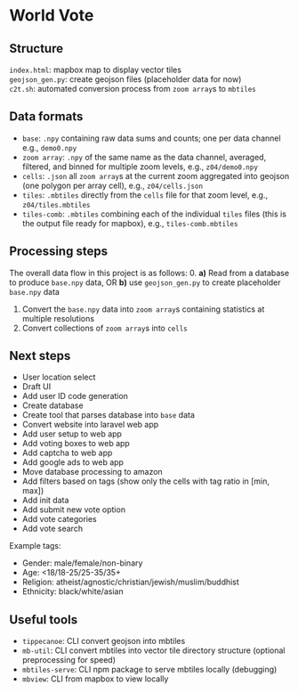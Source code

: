 # World Vote

## Structure
`index.html`: mapbox map to display vector tiles  
`geojson_gen.py`: create geojson files (placeholder data for now)  
`c2t.sh`: automated conversion process from `zoom array`s to `mbtiles`

## Data formats
* `base`: `.npy` containing raw data sums and counts; one per data channel e.g., `demo0.npy`  
* `zoom array`: `.npy` of the same name as the data channel, averaged, filtered, and binned for multiple zoom levels, e.g., `z04/demo0.npy`  
* `cells`: `.json` all `zoom array`s at the current zoom aggregated into geojson (one polygon per array cell), e.g., `z04/cells.json`
* `tiles`: `.mbtiles` directly from the `cells` file for that zoom level, e.g., `z04/tiles.mbtiles`  
* `tiles-comb`: `.mbtiles` combining each of the individual `tiles` files (this is the output file ready for mapbox), e.g., `tiles-comb.mbtiles`  

## Processing steps
The overall data flow in this project is as follows:
0. **a)** Read from a database to produce `base.npy` data, OR **b)** use `geojson_gen.py` to create placeholder `base.npy` data  
1. Convert the `base.npy` data into `zoom array`s containing statistics at multiple resolutions
2. Convert collections of `zoom array`s into `cells`


## Next steps
* User location select  
* Draft UI  
* Add user ID code generation  
* Create database  
* Create tool that parses database into `base` data  
* Convert website into laravel web app  
* Add user setup to web app  
* Add voting boxes to web app  
* Add captcha to web app  
* Add google ads to web app  
* Move database processing to amazon  
* Add filters based on tags (show only the cells with tag ratio in [min, max])  
* Add init data  
* Add submit new vote option  
* Add vote categories  
* Add vote search  

Example tags:
* Gender: male/female/non-binary  
* Age: <18/18-25/25-35/35+  
* Religion: atheist/agnostic/christian/jewish/muslim/buddhist  
* Ethnicity: black/white/asian


## Useful tools
* `tippecanoe`: CLI convert geojson into mbtiles  
* `mb-util`: CLI convert mbtiles into vector tile directory structure (optional preprocessing for speed)  
* `mbtiles-serve`: CLI npm package to serve mbtiles locally (debugging)  
* `mbview`: CLI from mapbox to view locally  
